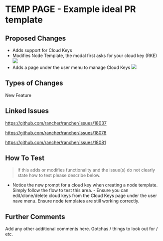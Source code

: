 # TEMP PAGE - Example ideal PR template

## Proposed Changes
- Adds support for Cloud Keys
- Modifies Node Template, the modal first asks for your cloud key (RKE)
![](https://i.ibb.co/2ZzL6C0/Screen-Shot-2019-02-20-at-10-18-29-AM.png)
- Adds a page under the user menu to manage Cloud Keys
![](https://i.ibb.co/W3ptgFj/Screen-Shot-2019-02-20-at-10-19-54-AM.png)

## Types of Changes
New Feature

## Linked Issues
https://github.com/rancher/rancher/issues/18037

https://github.com/rancher/rancher/issues/18078

https://github.com/rancher/rancher/issues/18081

## How To Test
> If this adds or modifies functionality and the issue(s) do not clearly state how to test please describe below.
- Notice the new prompt for a cloud key when creating a node template. Simply follow the flow to test this area. - Ensure you can edit/clone/delete cloud keys from the Cloud Keys page under the user nave menu. Ensure node templates are still working correctly.

## Further Comments
Add any other additional comments here. Gotchas / things to look out for / etc.